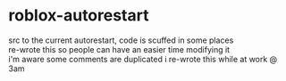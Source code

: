 # roblox-autorestart
src to the current autorestart, code is scuffed in some places <br>
re-wrote this so people can have an easier time modifying it <br>
i'm aware some comments are duplicated i re-wrote this while at work @ 3am
